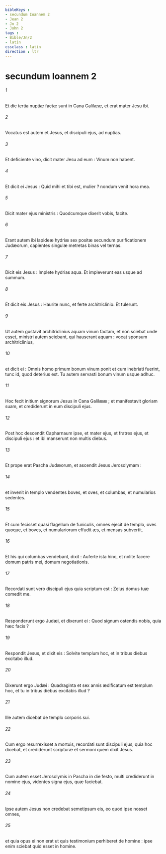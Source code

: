 ```yaml
---
bibleKeys : 
- secundum Ioannem 2
- Jean 2
- Jn 2
- John 2
tags : 
- Bible/Jn/2
- latin
cssclass : latin
direction : ltr
---
```


# secundum Ioannem 2

###### 1
Et die tertia nuptiæ factæ sunt in Cana Galilææ, et erat mater Jesu ibi.
###### 2
Vocatus est autem et Jesus, et discipuli ejus, ad nuptias.
###### 3
Et deficiente vino, dicit mater Jesu ad eum : Vinum non habent.
###### 4
Et dicit ei Jesus : Quid mihi et tibi est, mulier ? nondum venit hora mea.
###### 5
Dicit mater ejus ministris : Quodcumque dixerit vobis, facite.
###### 6
Erant autem ibi lapideæ hydriæ sex positæ secundum purificationem Judæorum, capientes singulæ metretas binas vel ternas.
###### 7
Dicit eis Jesus : Implete hydrias aqua. Et impleverunt eas usque ad summum.
###### 8
Et dicit eis Jesus : Haurite nunc, et ferte architriclinio. Et tulerunt.
###### 9
Ut autem gustavit architriclinius aquam vinum factam, et non sciebat unde esset, ministri autem sciebant, qui hauserant aquam : vocat sponsum architriclinius,
###### 10
et dicit ei : Omnis homo primum bonum vinum ponit et cum inebriati fuerint, tunc id, quod deterius est. Tu autem servasti bonum vinum usque adhuc.
###### 11
Hoc fecit initium signorum Jesus in Cana Galilææ ; et manifestavit gloriam suam, et crediderunt in eum discipuli ejus.
###### 12
Post hoc descendit Capharnaum ipse, et mater ejus, et fratres ejus, et discipuli ejus : et ibi manserunt non multis diebus.
###### 13
Et prope erat Pascha Judæorum, et ascendit Jesus Jerosolymam :
###### 14
et invenit in templo vendentes boves, et oves, et columbas, et numularios sedentes.
###### 15
Et cum fecisset quasi flagellum de funiculis, omnes ejecit de templo, oves quoque, et boves, et numulariorum effudit æs, et mensas subvertit.
###### 16
Et his qui columbas vendebant, dixit : Auferte ista hinc, et nolite facere domum patris mei, domum negotiationis.
###### 17
Recordati sunt vero discipuli ejus quia scriptum est : Zelus domus tuæ comedit me.
###### 18
Responderunt ergo Judæi, et dixerunt ei : Quod signum ostendis nobis, quia hæc facis ?
###### 19
Respondit Jesus, et dixit eis : Solvite templum hoc, et in tribus diebus excitabo illud.
###### 20
Dixerunt ergo Judæi : Quadraginta et sex annis ædificatum est templum hoc, et tu in tribus diebus excitabis illud ?
###### 21
Ille autem dicebat de templo corporis sui.
###### 22
Cum ergo resurrexisset a mortuis, recordati sunt discipuli ejus, quia hoc dicebat, et crediderunt scripturæ et sermoni quem dixit Jesus.
###### 23
Cum autem esset Jerosolymis in Pascha in die festo, multi crediderunt in nomine ejus, videntes signa ejus, quæ faciebat.
###### 24
Ipse autem Jesus non credebat semetipsum eis, eo quod ipse nosset omnes,
###### 25
et quia opus ei non erat ut quis testimonium perhiberet de homine : ipse enim sciebat quid esset in homine.
